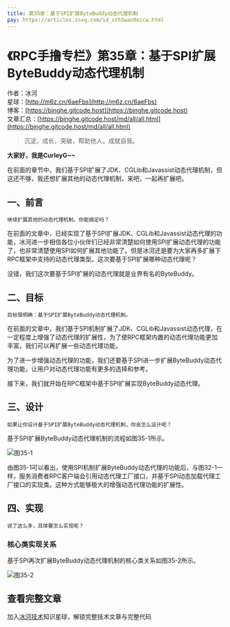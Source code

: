```yaml
---
title: 第35章：基于SPI扩展ByteBuddy动态代理机制
pay: https://articles.zsxq.com/id_sth5wav0oicw.html
---
```


# 《RPC手撸专栏》第35章：基于SPI扩展ByteBuddy动态代理机制

作者：冰河
<br/>星球：[http://m6z.cn/6aeFbs](http://m6z.cn/6aeFbs)
<br/>博客：[https://binghe.gitcode.host](https://binghe.gitcode.host)
<br/>文章汇总：[https://binghe.gitcode.host/md/all/all.html](https://binghe.gitcode.host/md/all/all.html)

> 沉淀，成长，突破，帮助他人，成就自我。

**大家好，我是CurleyG~~**

在前面的章节中，我们基于SPI扩展了JDK、CGLib和Javassist动态代理机制，但这还不够，我还想扩展其他的动态代理机制，来吧，一起再扩展吧。

## 一、前言

`继续扩展其他的动态代理机制，你能搞定吗？`

在前面的文章中，已经实现了基于SPI扩展JDK、CGLib和Javassist动态代理的功能，冰河进一步相信各位小伙伴们已经非常清楚如何使用SPI扩展动态代理的功能了，也非常清楚使用SPI如何扩展其他功能了。但是冰河还是要为大家再多扩展下RPC框架中支持的动态代理类型。这次要基于SPI扩展哪种动态代理呢？

没错，我们这次要基于SPI扩展的动态代理就是业界有名的ByteBuddy。

## 二、目标

`目标很明确：基于SPI扩展ByteBuddy动态代理机制。`

在前面的文章中，我们基于SPI机制扩展了JDK、CGLib和Javassist动态代理，在一定程度上增强了动态代理的扩展性，为了使RPC框架内置的动态代理功能更加丰富，我们可以再扩展一些动态代理功能。

为了进一步增强动态代理的功能，我们还要基于SPI进一步扩展ByteBuddy动态代理功能，让用户对动态代理功能有更多的选择和参考。

接下来，我们就开始在RPC框架中基于SPI扩展实现ByteBuddy动态代理。

## 三、设计

`如果让你设计基于SPI扩展ByteBuddy动态代理机制，你会怎么设计呢？`

基于SPI扩展ByteBuddy动态代理机制的流程如图35-1所示。

![图35-1](https://binghe.gitcode.host/assets/images/middleware/rpc/rpc-2022-11-10-001.png)

由图35-1可以看出，使用SPI机制扩展ByteBuddy动态代理的功能后，与图32-1一样，服务消费者RPC客户端会引用动态代理工厂接口，并基于SPI动态加载代理工厂接口的实现类。这种方式能够极大的增强动态代理功能的扩展性。

## 四、实现

`说了这么多，具体要怎么实现呢？`

### 核心类实现关系

基于SPI再次扩展ByteBuddy动态代理机制的核心类关系如图35-2所示。

![图35-2](https://binghe.gitcode.host/assets/images/middleware/rpc/rpc-2022-11-10-002.png)

## 查看完整文章

加入[冰河技术](http://m6z.cn/6aeFbs)知识星球，解锁完整技术文章与完整代码
